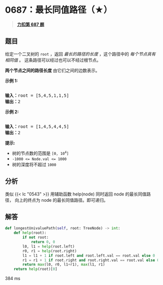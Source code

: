 # 0687：最长同值路径（★）


> <u>**[力扣第 687 题](https://leetcode.cn/problems/longest-univalue-path/)**</u>

## 题目

<p>给定一个二叉树的<meta charset="UTF-8" /> <code>root</code> ，返回 <em>最长的路径的长度</em> ，这个路径中的 <em>每个节点具有相同值</em> 。 这条路径可以经过也可以不经过根节点。</p>

<p><strong>两个节点之间的路径长度</strong> 由它们之间的边数表示。</p>



<p><strong>示例 1:</strong></p>

<p><img alt="" src="https://assets.leetcode.com/uploads/2020/10/13/ex1.jpg" /></p>

<pre>
<strong>输入：</strong>root = [5,4,5,1,1,5]
<strong>输出：</strong>2
</pre>

<p><strong>示例 2:</strong></p>

<p><img alt="" src="https://assets.leetcode.com/uploads/2020/10/13/ex2.jpg" /></p>

<pre>
<strong>输入：</strong>root = [1,4,5,4,4,5]
<strong>输出：</strong>2
</pre>



<p><strong>提示:</strong></p>

<ul>
<li>树的节点数的范围是<meta charset="UTF-8" /> <code>[0, 10<sup>4</sup>]</code> </li>
<li><code>-1000 &lt;= Node.val &lt;= 1000</code></li>
<li>树的深度将不超过 <code>1000</code> </li>
</ul>


## 分析

类似 {{< lc "0543" >}} 用辅助函数 help(node) 同时返回 node 的最长同值路径，
向上的终点为 node 的最长同值路径。即可递归。

## 解答

```python
def longestUnivaluePath(self, root: TreeNode) -> int:
    def help(root):
        if not root:
            return 0, 0
        l0, l1 = help(root.left)
        r0, r1 = help(root.right)
        l1 = l1 + 1 if root.left and root.left.val == root.val else 0
        r1 = r1 + 1 if root.right and root.right.val == root.val else 0
        return max(l0, r0, l1+r1), max(l1, r1)
    return help(root)[0]
```

384 ms

